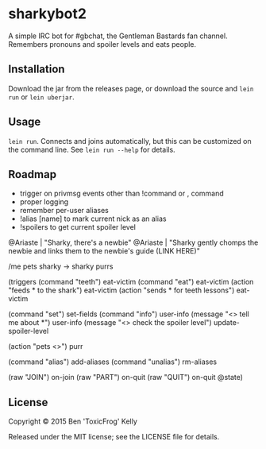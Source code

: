 # sharkybot2

A simple IRC bot for #gbchat, the Gentleman Bastards fan channel. Remembers pronouns and spoiler levels and eats people.

## Installation

Download the jar from the releases page, or download the source and `lein run` or `lein uberjar`.

## Usage

`lein run`. Connects and joins automatically, but this can be customized on the command line. See `lein run --help` for details.

## Roadmap

- trigger on privmsg events other than !command or <name>, command
- proper logging
- remember per-user aliases
- !alias [name] to mark current nick as an alias
- !spoilers to get current spoiler level

 @Ariaste | "Sharky, there's a newbie"
 @Ariaste | "Sharky gently chomps the newbie and links them to the newbie's guide (LINK HERE)"

/me pets sharky -> sharky purrs

(triggers
  (command "teeth") eat-victim
  (command "eat")   eat-victim
  (action "feeds * to the shark") eat-victim
  (action "sends * for teeth lessons") eat-victim

  (command "set")   set-fields
  (command "info")  user-info
  (message "<> tell me about *") user-info
  (message "<> check the spoiler level") update-spoiler-level

  (action "pets <>") purr

  (command "alias") add-aliases
  (command "unalias") rm-aliases

  (raw "JOIN") on-join
  (raw "PART") on-quit
  (raw "QUIT") on-quit
  @state)


## License

Copyright © 2015 Ben 'ToxicFrog' Kelly

Released under the MIT license; see the LICENSE file for details.
